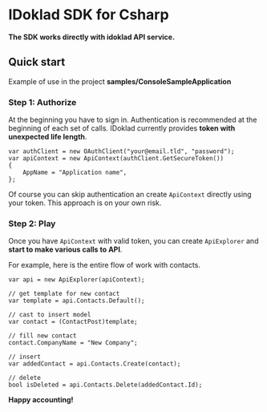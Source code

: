 # IDoklad SDK for Csharp

**The SDK works directly with idoklad API service.**

## Quick start

Example of use in the project **samples/ConsoleSampleApplication**

### Step 1: Authorize
At the beginning you have to sign in. Authentication is recommended at the beginning of each set of calls. IDoklad currently provides **token with unexpected life length**.

	var authClient = new OAuthClient("your@email.tld", "password");
	var apiContext = new ApiContext(authClient.GetSecureToken())
	{
	    AppName = "Application name",
	};

Of course you can skip authentication an create `ApiContext` directly using your token. This approach is on your own risk.

### Step 2: Play

Once you have `ApiContext` with valid token, you can create `ApiExplorer` and **start to make various calls to API**.


For example, here is the entire flow of work with contacts.

    var api = new ApiExplorer(apiContext);

    // get template for new contact
    var template = api.Contacts.Default();

    // cast to insert model
    var contact = (ContactPost)template;

    // fill new contact
    contact.CompanyName = "New Company";

    // insert
    var addedContact = api.Contacts.Create(contact);

    // delete
    bool isDeleted = api.Contacts.Delete(addedContact.Id);

**Happy accounting!**